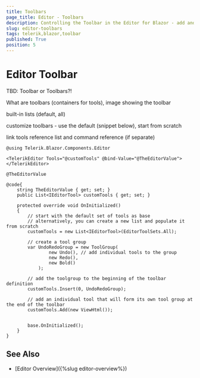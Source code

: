 ```yaml
---
title: Toolbars
page_title: Editor - Toolbars
description: Controlling the Toolbar in the Editor for Blazor - add and define buttons and tools.
slug: editor-toolbars
tags: telerik,blazor,toolbar
published: True
position: 5
---
```



# Editor Toolbar

TBD: Toolbar or Toolbars?!


What are toolbars (containers for tools), image showing the toolbar

built-in lists (default, all)

customize toolbars - use the default (snippet below), start from scratch

link tools reference list and command reference (if separate)

````CSHTML
@using Telerik.Blazor.Components.Editor

<TelerikEditor Tools="@customTools" @bind-Value="@TheEditorValue"></TelerikEditor>

@TheEditorValue

@code{
    string TheEditorValue { get; set; }
    public List<IEditorTool> customTools { get; set; }

    protected override void OnInitialized()
    {
        // start with the default set of tools as base
        // alternatively, you can create a new list and populate it from scratch
        customTools = new List<IEditorTool>(EditorToolSets.All);

        // create a tool group
        var UndoRedoGroup = new ToolGroup(
                new Undo(), // add individual tools to the group
                new Redo(),
                new Bold()
            );

        // add the toolgroup to the beginning of the toolbar definition
        customTools.Insert(0, UndoRedoGroup);

        // add an individual tool that will form its own tool group at the end of the toolbar
        customTools.Add(new ViewHtml());


        base.OnInitialized();
    }
}
````

## See Also

  * [Editor Overview]({%slug editor-overview%})
